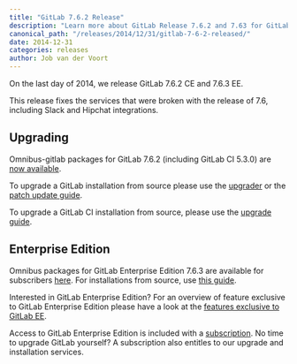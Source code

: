 ```yaml
---
title: "GitLab 7.6.2 Release"
description: "Learn more about GitLab Release 7.6.2 and 7.63 for GitLab Community Edition (CE) and Enterprise Edition (EE)"
canonical_path: "/releases/2014/12/31/gitlab-7-6-2-released/"
date: 2014-12-31
categories: releases
author: Job van der Voort
---
```


On the last day of 2014, we release GitLab 7.6.2 CE and 7.6.3 EE.

This release fixes the services that were broken with the release
of 7.6, including Slack and Hipchat integrations.

<!-- more -->

## Upgrading

Omnibus-gitlab packages for GitLab 7.6.2 (including GitLab CI 5.3.0) are [now available](/install/).

To upgrade a GitLab installation from source please use the
[upgrader](http://doc.gitlab.com/ce/update/upgrader.html) or the [patch update
guide](http://doc.gitlab.com/ce/update/patch_versions.html).

To upgrade a GitLab CI installation from source, please use the [upgrade guide](https://gitlab.com/gitlab-org/gitlab-ci/blob/master/doc/update/patch_versions.md).

## Enterprise Edition

Omnibus packages for GitLab Enterprise Edition 7.6.3 are available for subscribers [here](https://gitlab.com/subscribers/gitlab-ee/blob/master/doc/install/packages.md). For installations from source, use [this guide](https://gitlab.com/subscribers/gitlab-ee/blob/master/doc/update/patch_versions.md).

Interested in GitLab Enterprise Edition?
For an overview of feature exclusive to GitLab Enterprise Edition please have a look at the [features exclusive to GitLab EE](/features/#enterprise).

Access to GitLab Enterprise Edition is included with a [subscription](/pricing/).
No time to upgrade GitLab yourself?
A subscription also entitles to our upgrade and installation services.
